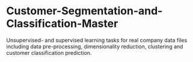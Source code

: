 # Customer-Segmentation-and-Classification-Master
Unsupervised- and supervised learning tasks for real company data files including data pre-processing, dimensionality reduction, clustering and customer classification prediction.
